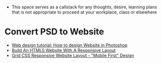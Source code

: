 - This space serves as a callstack for any thoughts, desire, learning plans that is not appropriate to proceed at your workplace, class or elsewhere

# Convert PSD to Website
- [Web design tutorial: How to design Website in Photoshop](https://www.youtube.com/watch?v=Dzr5xQeDQqk)
- [Build An HTML5 Website With A Responsive Layout](https://www.youtube.com/watch?v=Wm6CUkswsNw)
- [Grid CSS Responsive Website Layout - "Mobile First" Design](https://www.youtube.com/watch?v=M3qBpPw77qo)